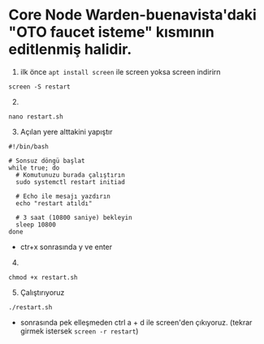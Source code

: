 # Core Node Warden-buenavista'daki "OTO faucet isteme" kısmının editlenmiş halidir.

1) ilk önce ``` apt install screen ``` ile screen yoksa screen indirirn
```
screen -S restart
```
2) 
```
nano restart.sh
```
3) Açılan yere alttakini yapıştır
```
#!/bin/bash

# Sonsuz döngü başlat
while true; do
  # Komutunuzu burada çalıştırın
  sudo systemctl restart initiad
  
  # Echo ile mesajı yazdırın
  echo "restart atıldı"

  # 3 saat (10800 saniye) bekleyin
  sleep 10800
done
```

- ctr+x sonrasında y ve enter
4) 
```
chmod +x restart.sh
```
5) Çalıştırıyoruz
```
./restart.sh
```
- sonrasında pek elleşmeden ctrl a + d ile screen'den çıkıyoruz. (tekrar girmek istersek ``` screen -r restart ```)
